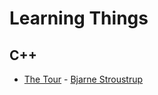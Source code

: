 # Learning Things

## C++
- [The Tour](https://github.com/kim-jery/learning/tree/master/cpp/the_tour) - [Bjarne Stroustrup](https://www.amazon.com/Tour-C-Bjarne-Stroustrup/dp/0134997832)
